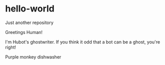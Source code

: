 # hello-world
Just another repository

Greetings Human!

I'm Hubot's ghostwriter.
If you think it odd that a bot can be a ghost, you're right!

Purple monkey dishwasher
